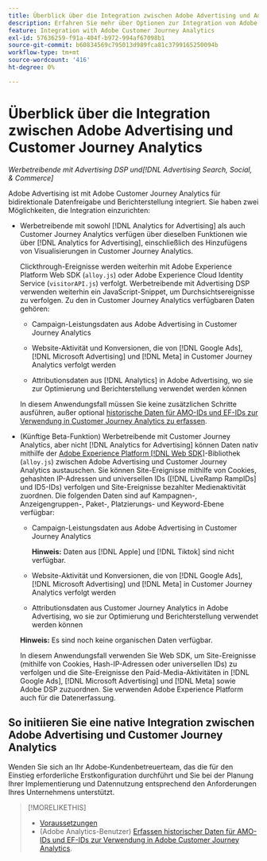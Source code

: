 ```yaml
---
title: Überblick über die Integration zwischen Adobe Advertising und Adobe Customer Journey Analytics
description: Erfahren Sie mehr über Optionen zur Integration von Adobe Advertising mit Adobe Customer Journey Analytics.
feature: Integration with Adobe Customer Journey Analytics
exl-id: 57636259-f91a-404f-b972-994af67098b1
source-git-commit: b60834569c795013d989fca81c3799165250094b
workflow-type: tm+mt
source-wordcount: '416'
ht-degree: 0%

---
```


# Überblick über die Integration zwischen Adobe Advertising und Customer Journey Analytics

<!-- title? If I change, change refs throughout -->

*Werbetreibende mit Advertising DSP und[!DNL Advertising Search, Social, & Commerce]*

Adobe Advertising ist mit Adobe Customer Journey Analytics für bidirektionale Datenfreigabe und Berichterstellung integriert. Sie haben zwei Möglichkeiten, die Integration einzurichten:

* Werbetreibende mit sowohl [!DNL Analytics for Advertising] als auch Customer Journey Analytics verfügen über dieselben Funktionen wie über [!DNL Analytics for Advertising], einschließlich des Hinzufügens von Visualisierungen in Customer Journey Analytics.

  Clickthrough-Ereignisse werden weiterhin mit Adobe Experience Platform Web SDK (`alloy.js`) oder Adobe Experience Cloud Identity Service (`visitorAPI.js`) verfolgt. Werbetreibende mit Advertising DSP verwenden weiterhin ein JavaScript-Snippet, um Durchsichtsereignisse zu verfolgen. Zu den in Customer Journey Analytics verfügbaren Daten gehören:

   * Campaign-Leistungsdaten aus Adobe Advertising in Customer Journey Analytics

   * Website-Aktivität und Konversionen, die von [!DNL Google Ads], [!DNL Microsoft Advertising] und [!DNL Meta] in Customer Journey Analytics verfolgt werden

   * Attributionsdaten aus [!DNL Analytics] in Adobe Advertising, wo sie zur Optimierung und Berichterstellung verwendet werden können

  In diesem Anwendungsfall müssen Sie keine zusätzlichen Schritte ausführen, außer optional [historische Daten für AMO-IDs und EF-IDs zur Verwendung in Customer Journey Analytics zu erfassen](/help/integrations/analytics/rvars-to-evars.md).

* (Künftige Beta-Funktion) Werbetreibende mit Customer Journey Analytics, aber nicht [!DNL Analytics for Advertising] können Daten nativ mithilfe der [Adobe Experience Platform [!DNL Web SDK]](https://experienceleague.adobe.com/docs/experience-platform/edge/home.html?lang=de)-Bibliothek (`alloy.js`) zwischen Adobe Advertising und Customer Journey Analytics austauschen. Sie können Site-Ereignisse mithilfe von Cookies, gehashten IP-Adressen und universellen IDs ([!DNL LiveRamp RampIDs] und ID5-IDs) verfolgen und Site-Ereignisse bezahlter Medienaktivität zuordnen. Die folgenden Daten sind auf Kampagnen-, Anzeigengruppen-, Paket-, Platzierungs- und Keyword-Ebene verfügbar:

   * Campaign-Leistungsdaten aus Adobe Advertising in Customer Journey Analytics

     **Hinweis:** Daten aus [!DNL Apple] und [!DNL Tiktok] sind nicht verfügbar.

   * Website-Aktivität und Konversionen, die von [!DNL Google Ads], [!DNL Microsoft Advertising] und [!DNL Meta] in Customer Journey Analytics verfolgt werden

   * Attributionsdaten aus Customer Journey Analytics in Adobe Advertising, wo sie zur Optimierung und Berichterstellung verwendet werden können

  **Hinweis:** Es sind noch keine organischen Daten verfügbar.

  In diesem Anwendungsfall verwenden Sie Web SDK, um Site-Ereignisse (mithilfe von Cookies, Hash-IP-Adressen oder universellen IDs) zu verfolgen und die Site-Ereignisse den Paid-Media-Aktivitäten in [!DNL Google Ads], [!DNL Microsoft Advertising] und [!DNL Meta] sowie Adobe DSP zuzuordnen. Sie verwenden Adobe Experience Platform auch für die Datenerfassung.

## So initiieren Sie eine native Integration zwischen Adobe Advertising und Customer Journey Analytics

Wenden Sie sich an Ihr Adobe-Kundenbetreuerteam, das die für den Einstieg erforderliche Erstkonfiguration durchführt und Sie bei der Planung Ihrer Implementierung und Datennutzung entsprechend den Anforderungen Ihres Unternehmens unterstützt.

>[!MORELIKETHIS]
>
>* [Voraussetzungen](prerequisites.md)
>* (Adobe Analytics-Benutzer) [Erfassen historischer Daten für AMO-IDs und EF-IDs zur Verwendung in Adobe Customer Journey Analytics](/help/integrations/analytics/rvars-to-evars.md).
